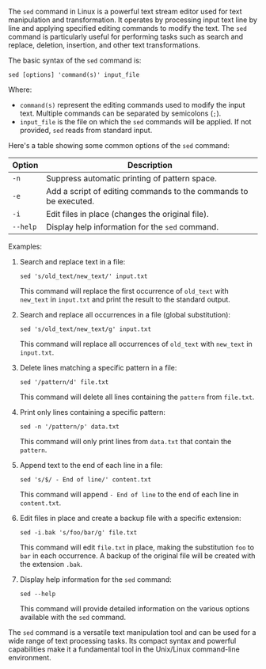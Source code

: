 The `sed` command in Linux is a powerful text stream editor used for text manipulation and transformation. It operates by processing input text line by line and applying specified editing commands to modify the text. The `sed` command is particularly useful for performing tasks such as search and replace, deletion, insertion, and other text transformations.

The basic syntax of the `sed` command is:

```
sed [options] 'command(s)' input_file
```

Where:
- `command(s)` represent the editing commands used to modify the input text. Multiple commands can be separated by semicolons (`;`).
- `input_file` is the file on which the `sed` commands will be applied. If not provided, `sed` reads from standard input.

Here's a table showing some common options of the `sed` command:

| Option        | Description                                                                                      |
|---------------|--------------------------------------------------------------------------------------------------|
| `-n`          | Suppress automatic printing of pattern space.                                                   |
| `-e`          | Add a script of editing commands to the commands to be executed.                                |
| `-i`          | Edit files in place (changes the original file).                                                |
| `--help`      | Display help information for the `sed` command.                                                 |

Examples:

1. Search and replace text in a file:
   ```
   sed 's/old_text/new_text/' input.txt
   ```
   This command will replace the first occurrence of `old_text` with `new_text` in `input.txt` and print the result to the standard output.

2. Search and replace all occurrences in a file (global substitution):
   ```
   sed 's/old_text/new_text/g' input.txt
   ```
   This command will replace all occurrences of `old_text` with `new_text` in `input.txt`.

3. Delete lines matching a specific pattern in a file:
   ```
   sed '/pattern/d' file.txt
   ```
   This command will delete all lines containing the `pattern` from `file.txt`.

4. Print only lines containing a specific pattern:
   ```
   sed -n '/pattern/p' data.txt
   ```
   This command will only print lines from `data.txt` that contain the `pattern`.

5. Append text to the end of each line in a file:
   ```
   sed 's/$/ - End of line/' content.txt
   ```
   This command will append `- End of line` to the end of each line in `content.txt`.

6. Edit files in place and create a backup file with a specific extension:
   ```
   sed -i.bak 's/foo/bar/g' file.txt
   ```
   This command will edit `file.txt` in place, making the substitution `foo` to `bar` in each occurrence. A backup of the original file will be created with the extension `.bak`.

7. Display help information for the `sed` command:
   ```
   sed --help
   ```
   This command will provide detailed information on the various options available with the `sed` command.

The `sed` command is a versatile text manipulation tool and can be used for a wide range of text processing tasks. Its compact syntax and powerful capabilities make it a fundamental tool in the Unix/Linux command-line environment.
